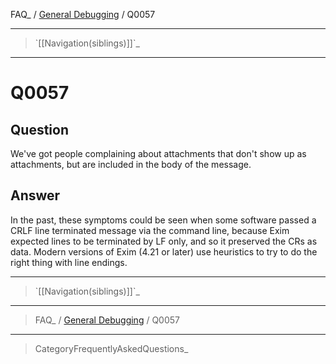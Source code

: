 FAQ\_ / [General Debugging](FAQ/General_Debugging) / Q0057

* * * * *

> \`[[Navigation(siblings)]]\`\_

* * * * *

Q0057
=====

Question
--------

We've got people complaining about attachments that don't show up as
attachments, but are included in the body of the message.

Answer
------

In the past, these symptoms could be seen when some software passed a
CRLF line terminated message via the command line, because Exim expected
lines to be terminated by LF only, and so it preserved the CRs as data.
Modern versions of Exim (4.21 or later) use heuristics to try to do the
right thing with line endings.

* * * * *

> \`[[Navigation(siblings)]]\`\_

* * * * *

> FAQ\_ / [General Debugging](FAQ/General_Debugging) / Q0057

* * * * *

> CategoryFrequentlyAskedQuestions\_
